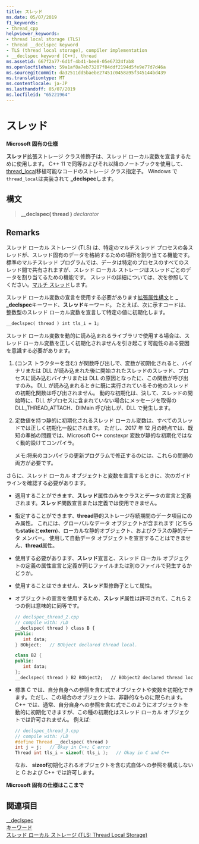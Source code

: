 ```yaml
---
title: スレッド
ms.date: 05/07/2019
f1_keywords:
- thread_cpp
helpviewer_keywords:
- thread local storage (TLS)
- thread __declspec keyword
- TLS (thread local storage), compiler implementation
- __declspec keyword [C++], thread
ms.assetid: 667f2a77-6d1f-4b41-bee8-05e67324fab8
ms.openlocfilehash: 59a1af8a7eb73207f84ddf2194d5fe9e77d7d46a
ms.sourcegitcommit: da32511dd5baebe27451c0458a95f345144bd439
ms.translationtype: MT
ms.contentlocale: ja-JP
ms.lasthandoff: 05/07/2019
ms.locfileid: "65221964"
---
```

# <a name="thread"></a>スレッド

**Microsoft 固有の仕様**

**スレッド**拡張ストレージ クラス修飾子は、スレッド ローカル変数を宣言するために使用します。 C++ 11 で同等およびそれ以降のノートブックを使用して、 [thread_local](../cpp/storage-classes-cpp.md#thread_local)移植可能なコードのストレージ クラス指定子。 Windows で`thread_local`は実装されて **_declspec**します。

## <a name="syntax"></a>構文

> **__declspec( thread )** *declarator*

## <a name="remarks"></a>Remarks

スレッド ローカル ストレージ (TLS) は、特定のマルチスレッド プロセスの各スレッドが、スレッド固有のデータを格納するための場所を割り当てる機能です。 標準のマルチスレッド プログラムでは、データは特定のプロセスのすべてのスレッド間で共有されますが、スレッド ローカル ストレージはスレッドごとのデータを割り当てるための機能です。 スレッドの詳細については、次を参照してください。[マルチ スレッド](../parallel/multithreading-support-for-older-code-visual-cpp.md)します。

スレッド ローカル変数の宣言を使用する必要があります[拡張属性構文](../cpp/declspec.md)と **_ _declspec**キーワード、**スレッド**キーワード。 たとえば、次に示すコードは、整数型のスレッド ローカル変数を宣言して特定の値に初期化します。

```cpp
__declspec( thread ) int tls_i = 1;
```

スレッド ローカル変数を動的に読み込まれるライブラリで使用する場合は、スレッド ローカル変数を正しく初期化されませんを引き起こす可能性のある要因を意識する必要があります。

1. (コンス トラクターを含む) が関数呼び出しで、変数が初期化されると、バイナリまたは DLL が読み込まれた後に開始されたスレッドのスレッド、プロセスに読み込むバイナリまたは DLL の原因となったに、この関数が呼び出すのみ。 DLL が読み込まれるときに既に実行されているその他のスレッドの初期化関数は呼び出されません。 動的な初期化は、決して、スレッドの開始時に、DLL がプロセスに含まれていない場合にメッセージを取得の DLL_THREAD_ATTACH、DllMain 呼び出しが、DLL で発生します。

1. 定数値を持つ静的に初期化されるスレッド ローカル変数は、すべてのスレッドでは正しく初期化一般にされます。 ただし、2017 年 12 月の時点では、既知の準拠の問題では、Microsoft C++ constexpr 変数が静的な初期化ではなく動的設けてコンパイラ。

   メモ:将来のコンパイラの更新プログラムで修正するのには、これらの問題の両方が必要です。

さらに、スレッド ローカル オブジェクトと変数を宣言するときに、次のガイドラインを確認する必要があります。

- 適用することができます、**スレッド**属性のみをクラスとデータの宣言と定義されます。**スレッド**関数宣言または定義では使用できません。

- 指定することができます、**thread**静的ストレージ存続期間のデータ項目にのみ属性。 これには、グローバルなデータ オブジェクトが含まれます (どちらも**static**と**extern**)、ローカルな静的オブジェクト、およびクラスの静的データ メンバー。 使用して自動データ オブジェクトを宣言することはできません、**thread**属性。

- 使用する必要があります、**スレッド**宣言と、スレッド ローカル オブジェクトの定義の属性宣言と定義が同じファイルまたは別のファイルで発生するかどうか。

- 使用することはできません、**スレッド**型修飾子として属性。

- オブジェクトの宣言を使用するため、**スレッド**属性は許可されて、これら 2 つの例は意味的に同等です。

    ```cpp
    // declspec_thread_2.cpp
    // compile with: /LD
    __declspec( thread ) class B {
    public:
       int data;
    } BObject;   // BObject declared thread local.

    class B2 {
    public:
       int data;
    };
    __declspec( thread ) B2 BObject2;   // BObject2 declared thread local.
    ```

- 標準 C では、自分自身への参照を含む式でオブジェクトや変数を初期化できます。ただし、この場合のオブジェクトは、非静的なものに限られます。 C++ では、通常、自分自身への参照を含む式でこのようにオブジェクトを動的に初期化できますが、この種の初期化はスレッド ローカル オブジェクトでは許可されません。 例えば:

   ```cpp
   // declspec_thread_3.cpp
   // compile with: /LD
   #define Thread __declspec( thread )
   int j = j;   // Okay in C++; C error
   Thread int tls_i = sizeof( tls_i );   // Okay in C and C++
   ```

   なお、 **sizeof**初期化されるオブジェクトを含む式自体への参照を構成しないと C および C++ では許可します。

**Microsoft 固有の仕様はここまで**

## <a name="see-also"></a>関連項目

[__declspec](../cpp/declspec.md)<br/>
[キーワード](../cpp/keywords-cpp.md)<br/>
[スレッド ローカル ストレージ (TLS: Thread Local Storage)](../parallel/thread-local-storage-tls.md)
